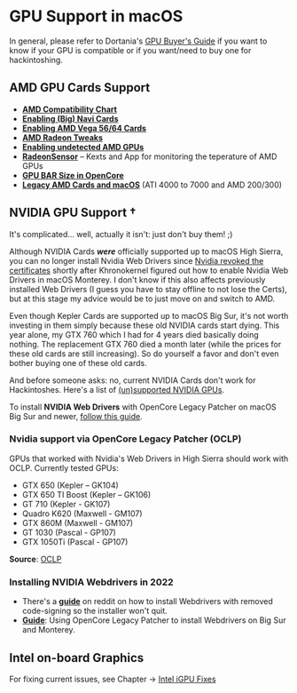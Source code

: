 # GPU Support in macOS

In general, please refer to Dortania's [GPU Buyer's Guide](https://dortania.github.io/GPU-Buyers-Guide/) if you want to know if your GPU is compatible or if you want/need to buy one for hackintoshing.

## AMD GPU Cards Support
- [**AMD Compatibility Chart**](https://github.com/5T33Z0/OC-Little-Translated/blob/main/11_Graphics/GPU/AMD_GPU_Compatbility.md)
- [**Enabling (Big) Navi Cards**](https://github.com/5T33Z0/OC-Little-Translated/tree/main/11_Graphics/GPU/AMD_Navi)
- [**Enabling AMD Vega 56/64 Cards**](https://github.com/5T33Z0/OC-Little-Translated/tree/main/11_Graphics/GPU/AMD_Vega)
- [**AMD Radeon Tweaks**](https://github.com/5T33Z0/OC-Little-Translated/tree/main/11_Graphics/GPU/AMD_Radeon_Tweaks)
- [**Enabling undetected AMD GPUs**](https://github.com/5T33Z0/OC-Little-Translated/tree/main/11_Graphics/GPU/GPU_undetected)
- [**RadeonSensor**](https://github.com/NootInc/RadeonSensor) – Kexts and App for monitoring the teperature of AMD GPUs
- [**GPU BAR Size in OpenCore**](https://github.com/5T33Z0/OC-Little-Translated/tree/main/11_Graphics/GPU/GPU-BAR_Size)
- [**Legacy AMD Cards and macOS**](https://web.archive.org/web/20170814210930/http://www.rampagedev.com/guides/graphic-cards-injection/) (ATI 4000 to 7000 and AMD 200/300)

## NVIDIA GPU Support †
It's complicated… well, actually it isn't: just don't buy them! ;)

Although NVIDIA Cards ***were*** officially supported up to macOS High Sierra, you can no longer install Nvidia Web Drivers since [Nvidia revoked the certificates](https://twitter.com/khronokernel/status/1532545973372588033) shortly after Khronokernel figured out how to enable Nvidia Web Drivers in macOS Monterey. I don't know if this also affects previously installed Web Drivers (I guess you have to stay offline to not lose the Certs), but at this stage my advice would be to just move on and switch to AMD.

Even though Kepler Cards are supported up to macOS Big Sur, it's not worth investing in them simply because these old NVIDIA cards start dying. This year alone, my GTX 760 which I had for 4 years died basically doing nothing. The replacement GTX 760 died a month later (while the prices for these old cards are still increasing). So do yourself a favor and don't even bother buying one of these old cards.

And before someone asks: no, current NVIDIA Cards don't work for Hackintoshes. Here's a list of [(un)supported NVIDIA GPUs](https://dortania.github.io/GPU-Buyers-Guide/modern-gpus/nvidia-gpu.html#unsupported-nvidia-gpus).

To install **NVIDIA Web Drivers** with OpenCore Legacy Patcher on macOS Big Sur and newer, [follow this guide](https://elitemacx86.com/threads/how-to-enable-nvidia-webdrivers-on-macos-big-sur-and-monterey.926/).

### Nvidia support via OpenCore Legacy Patcher (OCLP)
GPUs that worked with Nvidia's Web Drivers in High Sierra should work with OCLP. Currently tested GPUs:

- GTX 650 (Kepler – GK104)
- GTX 650 TI Boost (Kepler – GK106)
- GT 710 (Kepler - GK107)
- Quadro K620 (Maxwell - GM107)
- GTX 860M (Maxwell - GM107)
- GT 1030 (Pascal - GP107)
- GTX 1050Ti (Pascal - GP107)

**Source**: [OCLP](https://github.com/dortania/OpenCore-Legacy-Patcher/pull/993)

### Installing NVIDIA Webdrivers in 2022

- There's a [**guide**](https://www.reddit.com/r/hackintosh/comments/v960av/nvidia_web_driver_fix_for_high_sierra/) on reddit on how to install Webdrivers with removed code-signing so the installer won't quit.
- [**Guide**](https://elitemacx86.com/threads/how-to-enable-nvidia-webdrivers-on-macos-big-sur-and-monterey.926/): Using OpenCore Legacy Patcher to install Webdrivers on Big Sur and Monterey.

## Intel on-board Graphics

For fixing current issues, see Chapter &rarr; [Intel iGPU Fixes](https://github.com/5T33Z0/OC-Little-Translated/tree/main/11_Graphics/iGPU)
